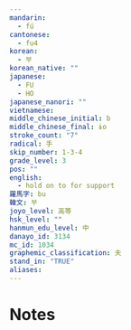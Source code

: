 ```yaml
---
mandarin:
  - fú
cantonese:
  - fu4
korean:
  - 부
korean_native: ""
japanese:
  - FU
  - HO
japanese_nanori: ""
vietnamese:
middle_chinese_initial: b
middle_chinese_final: ɨo
stroke_count: "7"
radical: 手
skip_number: 1-3-4
grade_level: 3
pos: ""
english:
  - hold on to for support
羅馬字: bu
韓文: 부
joyo_level: 高等
hsk_level: ""
hanmun_edu_level: 中
danayo_id: 3134
mc_id: 1034
graphemic_classification: 夫
stand_in: "TRUE"
aliases:
---
```


# Notes

